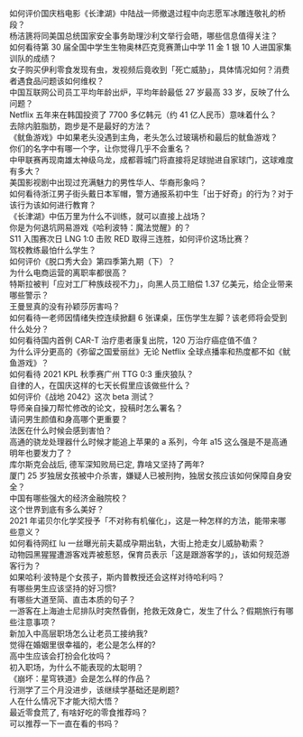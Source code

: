 如何评价国庆档电影《长津湖》中陆战一师撤退过程中向志愿军冰雕连敬礼的桥段？  
杨洁篪将同美国总统国家安全事务助理沙利文举行会晤，哪些信息值得关注？  
如何看待第 30 届全国中学生生物奥林匹克竞赛萧山中学 11 金 1 银 10 人进国家集训队的成绩？  
女子购买伊利零食发现有虫，发视频后竟收到「死亡威胁」，具体情况如何？消费者遇食品问题该如何维权？  
中国互联网公司员工平均年龄出炉，平均年龄最低 27 岁最高 33 岁，反映了什么问题？  
Netflix 五年来在韩国投资了 7700 多亿韩元（约 41 亿人民币）意味着什么？  
去除内脏脂肪，跑步是不是最好的方法？  
《鱿鱼游戏》中如果老头没遇到主角，老头怎么过玻璃桥和最后的鱿鱼游戏？  
你们的名字中有哪一个字，让你觉得几乎不会重名？  
中甲联赛再现南雄太神级乌龙，成都蓉城门将直接将足球抛进自家球门，这球难度有多大？  
美国影视剧中出现过充满魅力的男性华人、华裔形象吗？  
如何看待浙江男子街头戴日本军帽，警方通报系初中生「出于好奇」的行为？对于该行为该如何进行教育？  
《长津湖》中伍万里为什么不训练，就可以直接上战场？  
你是为何退坑网易游戏《哈利波特：魔法觉醒》的？  
S11 入围赛次日 LNG 1:0 击败 RED 取得三连胜，如何评价这场比赛？  
驾校教练最怕什么学生？  
如何评价《脱口秀大会》第四季第九期（下）？  
为什么电商运营的离职率都很高？  
特斯拉被判「应对工厂种族歧视不力」，向黑人员工赔偿 1.37 亿美元，给企业带来哪些警示？  
王曼昱真的没有孙颖莎厉害吗？  
如何看待一老师因情绪失控连续掀翻 6 张课桌，压伤学生左脚？该老师将会受到什么处分？  
如何看待国内首例 CAR-T 治疗患者康复出院，120 万治疗癌症值不值？  
为什么评分更高的《弥留之国爱丽丝》无论 Netflix 全球点播率和热度都不如《鱿鱼游戏》？  
如何看待 2021 KPL 秋季赛广州 TTG 0:3 重庆狼队？  
自律的人，在国庆这样的七天长假里应该做些什么？  
如何评价《战地 2042》这次 beta 测试？  
导师亲自操刀帮忙修改的论文，投稿时怎么署名？  
请问男生颜值和身高哪个更重要？  
法医在什么时候会感到害怕？  
高通的骁龙处理器什么时候才能追上苹果的 a 系列，今年 a15 这么强是不是高通明年也要发力了？  
库尔斯克会战后, 德军深知败局已定, 靠啥又坚持了两年?  
厦门 25 岁独居女孩被中介杀害，嫌疑人已被刑拘，独居女孩应该如何保障自身安全？  
中国有哪些强大的经济金融院校？  
这个世界到底有多么美好？  
2021 年诺贝尔化学奖授予「不对称有机催化」，这是一种怎样的方法，能带来哪些意义？  
如何看待网红 lu 一丝曝光前夫葛成孕期出轨，大街上抢走女儿威胁勒索？  
动物园黑猩猩遭游客戏弄被惹怒，保育员表示「这是跟游客学的」，该如何规范游客行为？  
如果哈利·波特是个女孩子，斯内普教授还会这样对待哈利吗？  
有哪些男生应该坚持的好习惯?  
有哪些大道至简、直击本质的句子？  
一游客在上海迪士尼排队时突然昏倒，抢救无效身亡，发生了什么？假期旅行有哪些注意事项？  
新加入中高层职场怎么让老员工接纳我?  
觉得在婚姻里很幸福的，老公是怎么样的?  
高中生应该会打扮会化妆吗？  
初入职场，为什么不能表现的太聪明？  
《崩坏：星穹铁道》会是怎么样的作品？  
行测学了三个月没进步，该继续学基础还是刷题?  
人在什么情况下才能大彻大悟？  
最近零食荒了, 有啥好吃的零食推荐吗？  
可以推荐一下一直在看的书吗？  
